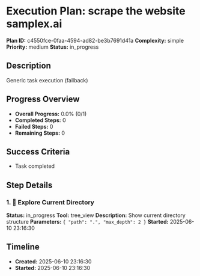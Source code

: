 # Execution Plan: scrape the website samplex.ai

**Plan ID:** c4550fce-0faa-4594-ad82-be3b7691d41a
**Complexity:** simple
**Priority:** medium
**Status:** in_progress

## Description
Generic task execution (fallback)

## Progress Overview
- **Overall Progress:** 0.0% (0/1)
- **Completed Steps:** 0
- **Failed Steps:** 0
- **Remaining Steps:** 0

## Success Criteria
- Task completed

## Step Details

### 1. 🔄 Explore Current Directory

**Status:** in_progress
**Tool:** tree_view
**Description:** Show current directory structure
**Parameters:** `{
  "path": ".",
  "max_depth": 2
}`
**Started:** 2025-06-10 23:16:30


## Timeline

- **Created:** 2025-06-10 23:16:30
- **Started:** 2025-06-10 23:16:30
